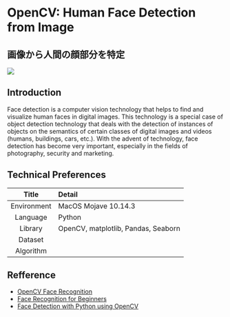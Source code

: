 # OpenCV: Human Face Detection from Image 
## 画像から人間の顔部分を特定
![](https://miro.medium.com/max/1028/1*MnbUSSXG1IDS9mXC0H8cKQ.png)

## Introduction

Face detection is a computer vision technology that helps to find and visualize human faces in digital images. This technology is a special case of object detection technology that deals with the detection of instances of objects on the semantics of certain classes of digital images and videos (humans, buildings, cars, etc.). With the advent of technology, face detection has become very important, especially in the fields of photography, security and marketing.

## Technical Preferences

| Title | Detail |
|:-----------:|:------------------------------------------------|
| Environment | MacOS Mojave 10.14.3 |
| Language | Python |
| Library | OpenCV, matplotlib, Pandas, Seaborn |
| Dataset |  |
| Algorithm |  |

## Refference

- [OpenCV Face Recognition](https://www.pyimagesearch.com/2018/09/24/opencv-face-recognition/)
- [Face Recognition for Beginners](https://towardsdatascience.com/face-recognition-for-beginners-a7a9bd5eb5c2)
- [Face Detection with Python using OpenCV](https://www.datacamp.com/community/tutorials/face-detection-python-opencv)
